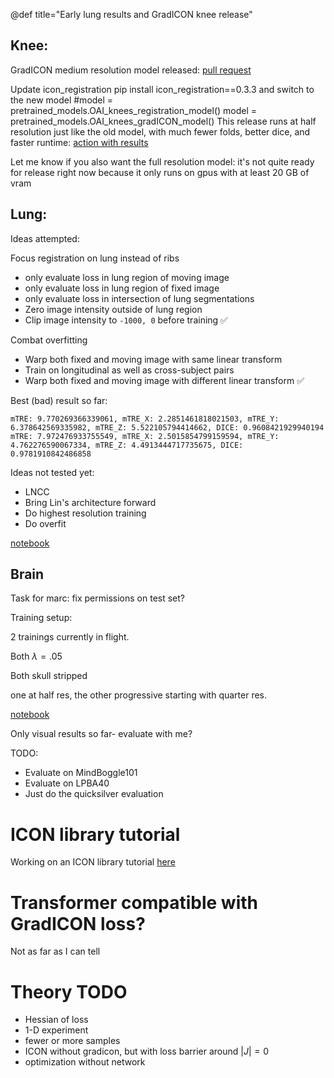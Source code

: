 @def title="Early lung results and GradICON knee release"


## Knee:

GradICON medium resolution model released:
[pull request](https://github.com/uncbiag/ICON/pull/18)

Update icon_registration
pip install icon_registration==0.3.3
and switch to the new model
#model = pretrained_models.OAI_knees_registration_model()
model = pretrained_models.OAI_knees_gradICON_model()
This release runs at half resolution just like the old model, with much fewer folds, better dice, and faster runtime:
[action with results](https://github.com/uncbiag/ICON/runs/5511035049?check_suite_focus=true#step:6:89)

Let me know if you also want the full resolution model: it's not quite ready for release right now because it only runs on gpus with at least 20 GB of vram


## Lung:

Ideas attempted:

Focus registration on lung instead of ribs

- only evaluate loss in lung region of moving image
- only evaluate loss in lung region of fixed image
- only evaluate loss in intersection of lung segmentations
- Zero image intensity outside of lung region
- Clip image intensity to `-1000, 0` before training ✅ 

Combat overfitting

- Warp both fixed and moving image with same linear transform
- Train on longitudinal as well as cross-subject pairs
- Warp both fixed and moving image with different linear transform ✅ 

Best (bad) result so far:

```
mTRE: 9.770269366339061, mTRE_X: 2.2851461818021503, mTRE_Y: 6.378642569335982, mTRE_Z: 5.522105794414662, DICE: 0.9608421929940194
mTRE: 7.972476933755549, mTRE_X: 2.5015854799159594, mTRE_Y: 4.762276590067334, mTRE_Z: 4.4913444717735675, DICE: 0.9781910842486858
```

Ideas not tested yet:

- LNCC
- Bring Lin's architecture forward
- Do highest resolution training
- Do overfit

[notebook](https://github.com/HastingsGreer/ICON_lung/blob/similarity_in_lung/notebooks/eval_dirlab.ipynb)

## Brain

Task for marc: fix permissions on test set?

Training setup:

2 trainings currently in flight. 

Both $\lambda = .05$

Both skull stripped

one at half res, the other progressive starting with quarter res.

[notebook](https://github.com/HastingsGreer/InverseConsistency/blob/brain/notebooks/brain.ipynb)

Only visual results so far- evaluate with me?

TODO:

- Evaluate on MindBoggle101 
- Evaluate on LPBA40
- Just do the quicksilver evaluation


# ICON library tutorial

Working on an ICON library tutorial [here](/ICON_SVF_tutorial)

# Transformer compatible with GradICON loss?

Not as far as I can tell

# Theory TODO

- Hessian of loss
- 1-D experiment
- fewer or more samples
- ICON without gradicon, but with loss barrier around $|J| = 0$
- optimization without network

